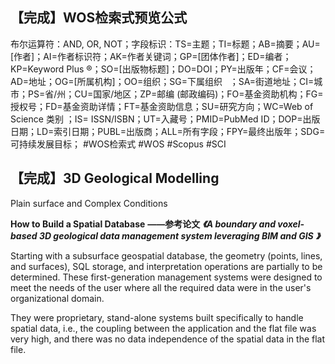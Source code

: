 ## 【完成】WOS检索式预览公式
布尔运算符：AND, OR, NOT；字段标识：TS=主题；TI=标题；AB=摘要；AU=[作者]；AI=作者标识符；AK=作者关键词；GP=[团体作者]；ED=编者；KP=Keyword Plus ®；SO=[出版物标题]；DO=DOI；PY=出版年；CF=会议；AD=地址；OG=[所属机构]；OO=组织；SG=下属组织   ；SA=街道地址；CI=城市；PS=省/州；CU=国家/地区；ZP=邮编 (邮政编码)；FO=基金资助机构；FG=授权号；FD=基金资助详情；FT=基金资助信息；SU=研究方向；WC=Web of Science 类别 ；IS= ISSN/ISBN；UT=入藏号；PMID=PubMed ID；DOP=出版日期；LD=索引日期；PUBL=出版商；ALL=所有字段；FPY=最终出版年；SDG=可持续发展目标；
#WOS检索式 #WOS #Scopus #SCI 
## 【完成】3D Geological Modelling

Plain surface and Complex Conditions

**How to Build a Spatial Database** **——参考论文** **_《A boundary and voxel-based 3D geological data management system leveraging BIM and GIS_** **_》_**

Starting with a subsurface geospatial database, the geometry (points, lines, and surfaces), SQL storage, and interpretation operations are partially to be determined. These first-generation management systems were designed to meet the needs of the user where all the required data were in the user's organizational domain.

They were proprietary, stand-alone systems built specifically to handle spatial data, i.e., the coupling between the application and the flat file was very high, and there was no data independence of the spatial data in the flat file.